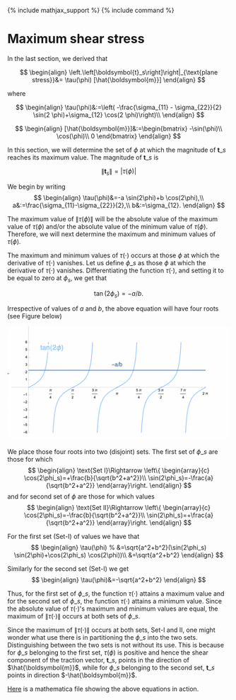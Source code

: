 {% include mathjax_support %}
{% include command %}

# Maximum shear stress

In the last section, we derived that

$$
    \begin{align}
    \left.\left[\boldsymbol{t}_s\right]\right|_{\text{plane stress}}&=
    \tau(\phi) [\hat{\boldsymbol{m}}]
    \end{align}
$$

where 

$$
    \begin{align}
    \tau(\phi)&:=\left(
    -\frac{\sigma_{11} - \sigma_{22}}{2} \sin(2 \phi)+\sigma_{12} \cos(2 \phi)\right)\\
    \end{align}
$$

$$
    \begin{align}
    [\hat{\boldsymbol{m}}]&:=\begin{bmatrix}
    -\sin(\phi)\\
    \cos(\phi)\\
    0
    \end{bmatrix}
    \end{align}
$$

In this section, we will determine the set of $\phi$ at which the magnitude of $\boldsymbol{t}\_{s}$ reaches its maximum value. The magnitude of $\boldsymbol{t}\_{s}$ is 

$$
    \begin{equation}
    \lVert \boldsymbol{t}_{s}\rVert=|\tau(\phi)|
    \end{equation}
$$

We begin by writing 
$$
    \begin{align}
    \tau(\phi)&=-a \sin(2\phi)+b \cos(2\phi),\\
    a&:=\frac{\sigma_{11}-\sigma_{22}}{2},\\
    b&:=\sigma_{12}.
    \end{align}
$$

The maximum value of $\|\tau(\phi)\|$ will be the absolute value of the maximum value of $\tau(\phi)$ and/or the absolute value of the minimum  value of $\tau(\phi)$. Therefore, we will next determine the maximum and minimum values of  $\tau(\phi)$.

The  maximum and minimum values of $\tau(\cdot)$ occurs at those $\phi$ at which the derivative of $\tau(\cdot)$ vanishes. Let us define $\phi\_s$ as those $\phi$ at which the derivative of $\tau(\cdot)$ vanishes. Differentiating the function $\tau(\cdot)$, and setting it to be equal to zero at $\phi_s$, we get that 

$$
\begin{equation}
\tan(2\phi_s)=-a/b.
\end{equation}
$$

Irrespective of values of $a$ and $b$, the above equation will have four roots (see Figure below)

![](2021-11-15-18-25-33.png)
<!-- ![](2021-11-15-17-59-34.png) -->


We place those four roots into two (disjoint) sets. The first set of $\phi\_s$ are those for which
$$
\begin{align}
\text{Set I}\Rightarrow
\left\{
\begin{array}{c}
\cos(2\phi_s)=+\frac{b}{\sqrt{b^2+a^2}}\\
\sin(2\phi_s)=-\frac{a}{\sqrt{b^2+a^2}}
\end{array}\right.
\end{align}
$$
and for second set of $\phi$ are those for which values
$$
\begin{align}
\text{Set II}\Rightarrow
\left\{
\begin{array}{c}
\cos(2\phi_s)=-\frac{b}{\sqrt{b^2+a^2}}\\
\sin(2\phi_s)=+\frac{a}{\sqrt{b^2+a^2}}
\end{array}\right.
\end{align}
$$

For the first set (Set-I) of values we have that 
$$
\begin{align}
\tau(\phi)
% &=\sqrt{a^2+b^2}(\sin(2\phi_s) \sin(2\phi)+\cos(2\phi_s) \cos(2\phi))\\
&=\sqrt{a^2+b^2}
\end{align}
$$

Similarly for the second set (Set-I) we get 
$$
\begin{align}
\tau(\phi)&=-\sqrt{a^2+b^2}
\end{align}
$$

Thus, for the first set of $\phi\_s$, the function $\tau(\cdot)$ attains a maximum value and for the second set of $\phi\_s$, the function $\tau(\cdot)$ attains a minimum value. Since the absolute value of $\tau(\cdot)$'s maximum and minimum values are equal, the maximum of $\|\tau(\cdot)\|$ occurs at both sets of $\phi\_s$. 


Since the maximum of $\|\tau(\cdot)\|$ occurs at both sets, Set-I and II, one might wonder what use there is in partitioning the $\phi\_s$ into the two sets. Distinguishing between the two sets is not without its use. This is because for $\phi\_s$ belonging to the  first set, $\tau(\phi)$ is positive and hence the shear component of the traction vector, $\boldsymbol{t}\_s$,  points in the direction of $\hat{\boldsymbol{m}}$, while for  $\phi\_s$ belonging to the second set, $\boldsymbol{t}\_s$ points in direction $-\hat{\boldsymbol{m}}$. 

[Here](./WFiles/MaximumShearStressesDirections.nb) is a  mathematica file showing the above equations in action. 